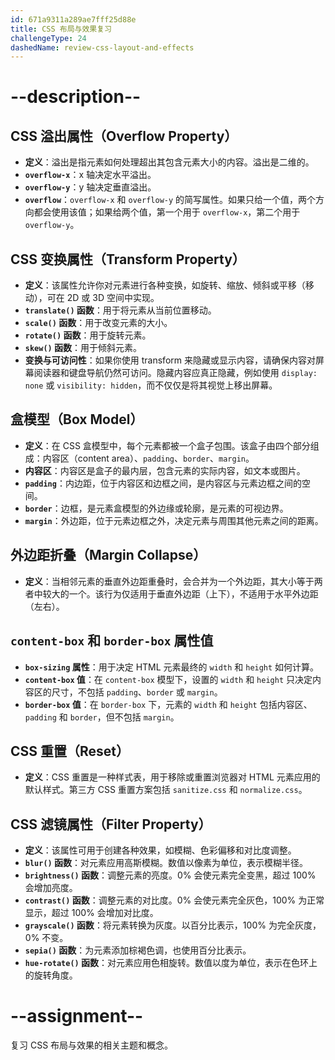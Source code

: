```yaml
---
id: 671a9311a289ae7fff25d88e
title: CSS 布局与效果复习
challengeType: 24
dashedName: review-css-layout-and-effects
---
```


# --description--

## CSS 溢出属性（Overflow Property）

- **定义**：溢出是指元素如何处理超出其包含元素大小的内容。溢出是二维的。
- **`overflow-x`**：x 轴决定水平溢出。
- **`overflow-y`**：y 轴决定垂直溢出。
- **`overflow`**：`overflow-x` 和 `overflow-y` 的简写属性。如果只给一个值，两个方向都会使用该值；如果给两个值，第一个用于 `overflow-x`，第二个用于 `overflow-y`。

## CSS 变换属性（Transform Property）

- **定义**：该属性允许你对元素进行各种变换，如旋转、缩放、倾斜或平移（移动），可在 2D 或 3D 空间中实现。
- **`translate()` 函数**：用于将元素从当前位置移动。
- **`scale()` 函数**：用于改变元素的大小。
- **`rotate()` 函数**：用于旋转元素。
- **`skew()` 函数**：用于倾斜元素。
- **变换与可访问性**：如果你使用 transform 来隐藏或显示内容，请确保内容对屏幕阅读器和键盘导航仍然可访问。隐藏内容应真正隐藏，例如使用 `display: none` 或 `visibility: hidden`，而不仅仅是将其视觉上移出屏幕。

## 盒模型（Box Model）

- **定义**：在 CSS 盒模型中，每个元素都被一个盒子包围。该盒子由四个部分组成：内容区（content area）、`padding`、`border`、`margin`。
- **内容区**：内容区是盒子的最内层，包含元素的实际内容，如文本或图片。
- **`padding`**：内边距，位于内容区和边框之间，是内容区与元素边框之间的空间。
- **`border`**：边框，是元素盒模型的外边缘或轮廓，是元素的可视边界。
- **`margin`**：外边距，位于元素边框之外，决定元素与周围其他元素之间的距离。

## 外边距折叠（Margin Collapse）

- **定义**：当相邻元素的垂直外边距重叠时，会合并为一个外边距，其大小等于两者中较大的一个。该行为仅适用于垂直外边距（上下），不适用于水平外边距（左右）。

## `content-box` 和 `border-box` 属性值

- **`box-sizing` 属性**：用于决定 HTML 元素最终的 `width` 和 `height` 如何计算。
- **`content-box` 值**：在 `content-box` 模型下，设置的 `width` 和 `height` 只决定内容区的尺寸，不包括 `padding`、`border` 或 `margin`。
- **`border-box` 值**：在 `border-box` 下，元素的 `width` 和 `height` 包括内容区、`padding` 和 `border`，但不包括 `margin`。

## CSS 重置（Reset）

- **定义**：CSS 重置是一种样式表，用于移除或重置浏览器对 HTML 元素应用的默认样式。第三方 CSS 重置方案包括 `sanitize.css` 和 `normalize.css`。

## CSS 滤镜属性（Filter Property）

- **定义**：该属性可用于创建各种效果，如模糊、色彩偏移和对比度调整。
- **`blur()` 函数**：对元素应用高斯模糊。数值以像素为单位，表示模糊半径。
- **`brightness()` 函数**：调整元素的亮度。0% 会使元素完全变黑，超过 100% 会增加亮度。
- **`contrast()` 函数**：调整元素的对比度。0% 会使元素完全灰色，100% 为正常显示，超过 100% 会增加对比度。
- **`grayscale()` 函数**：将元素转换为灰度。以百分比表示，100% 为完全灰度，0% 不变。
- **`sepia()` 函数**：为元素添加棕褐色调，也使用百分比表示。
- **`hue-rotate()` 函数**：对元素应用色相旋转。数值以度为单位，表示在色环上的旋转角度。

# --assignment--

复习 CSS 布局与效果的相关主题和概念。

